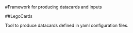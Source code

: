 #Framework for producing datacards and inputs

##LegoCards

Tool to produce datacards defined in yaml configuration files.

